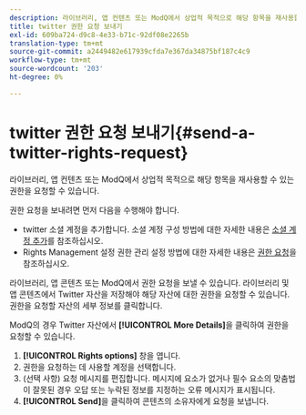 ```yaml
---
description: 라이브러리, 앱 컨텐츠 또는 ModQ에서 상업적 목적으로 해당 항목을 재사용할 수 있는 권한을 요청할 수 있습니다.
title: twitter 권한 요청 보내기
exl-id: 609ba724-d9c8-4e33-b71c-92df08e2265b
translation-type: tm+mt
source-git-commit: a2449482e617939cfda7e367da34875bf187c4c9
workflow-type: tm+mt
source-wordcount: '203'
ht-degree: 0%

---
```


# twitter 권한 요청 보내기{#send-a-twitter-rights-request}

라이브러리, 앱 컨텐츠 또는 ModQ에서 상업적 목적으로 해당 항목을 재사용할 수 있는 권한을 요청할 수 있습니다.

권한 요청을 보내려면 먼저 다음을 수행해야 합니다.

* twitter 소셜 계정을 추가합니다. 소셜 계정 구성 방법에 대한 자세한 내용은 [소셜 계정 추가](../c-users-creating-accounts-with-studio-access/t-configure-social-accout-instagram/t-configure-social-accout-instagram.md#t_configure_social_accout_instagram)를 참조하십시오.
* Rights Management 설정 권한 관리 설정 방법에 대한 자세한 내용은 [권한 요청](../c-how-requesting-rights-works/c-how-requesting-rights-works.md#c_how_requesting_rights_works)을 참조하십시오.

라이브러리, 앱 콘텐츠 또는 ModQ에서 권한 요청을 보낼 수 있습니다. 라이브러리 및 앱 콘텐츠에서 Twitter 자산을 저장해야 해당 자산에 대한 권한을 요청할 수 있습니다. 권한을 요청할 자산의 세부 정보를 클릭합니다.

ModQ의 경우 Twitter 자산에서 **[!UICONTROL More Details]**&#x200B;을 클릭하여 권한을 요청할 수 있습니다.

1. **[!UICONTROL Rights options]** 창을 엽니다.
1. 권한을 요청하는 데 사용할 계정을 선택합니다.
1. (선택 사항) 요청 메시지를 편집합니다. 메시지에 요소가 없거나 필수 요소의 맞춤법이 잘못된 경우 오답 또는 누락된 정보를 지정하는 오류 메시지가 표시됩니다.
1. **[!UICONTROL Send]**&#x200B;을 클릭하여 콘텐츠의 소유자에게 요청을 보냅니다.
